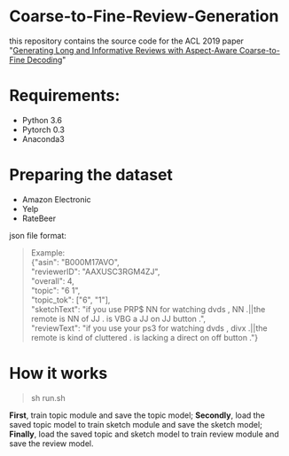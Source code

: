 # Coarse-to-Fine-Review-Generation
this repository contains the source code for the ACL 2019 paper "[Generating Long and Informative Reviews with Aspect-Aware Coarse-to-Fine Decoding](https://arxiv.org/pdf/1906.05667.pdf)"

# Requirements:

- Python 3.6
- Pytorch 0.3
- Anaconda3

# Preparing the dataset

- Amazon Electronic
- Yelp
- RateBeer

json file format:
> Example: <br>
{"asin": "B000M17AVO", <br>
   "reviewerID": "AAXUSC3RGM4ZJ", <br>
   "overall": 4, <br>
   "topic": "6 1", <br>
   "topic_tok": \["6", "1"\], <br>
   "sketchText": "if you use PRP$ NN for watching dvds , NN .||the remote is NN of JJ . is VBG a JJ on JJ button .", <br>
   "reviewText": "if you use your ps3 for watching dvds , divx .||the remote is kind of cluttered . is lacking a direct on off button ."}

# How it works

> sh run.sh

**First**, train topic module and save the topic model; **Secondly**, load the saved topic model to train sketch module and save the sketch model; **Finally**, load the saved topic and sketch model to train review module and save the review model.
